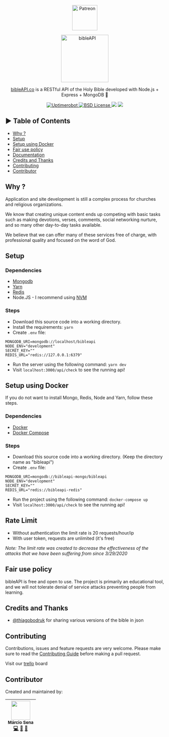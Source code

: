 <p align="center">
  <a href="https://www.patreon.com/join/bibleapi" target="_blank">
    <img src="https://cdn-std.dprcdn.net/files/acc_649651/plrSCT" height="80" alt="Patreon">
  </a>
</p>
<p align="center">
  <img src="https://bibleapi.co/theme/images/brand.png" alt="bibleAPI" width="150">
</p>
<p align="center">
  <a href="https://bibleapi.co">bibleAPI.co</a> is a RESTful API of the Holy Bible developed with Node.js + Express + MongoDB 🚀
</p>

<p align="center">
  <a href="https://stats.uptimerobot.com/5PXmCNLM" title="Uptimerobot">
    <img src="https://img.shields.io/uptimerobot/ratio/m778918918-3e92c097147760ee39d02d36.svg" alt="Uptimerobot">
  </a>
  <a href="https://github.com/marciovsena/bibleapi/blob/dev/LICENSE" title="license">
    <img src="https://badgen.net/badge/license/BSD/blue" alt="BSD License">
  </a>
  <a href="https://codeclimate.com/github/marciovsena/bibleapi/maintainability"><img src="https://api.codeclimate.com/v1/badges/2cf1c4940336ad7911be/maintainability" /></a>
  <a href="https://discord.gg/Te3fkHg"><img src="https://img.shields.io/discord/722477891102834789.svg?label=&logo=discord&logoColor=ffffff&color=7389D8&labelColor=6A7EC2" /></a>  
</p>

## ► Table of Contents

- [Why ?](#why-)
- [Setup](#setup)
- [Setup using Docker](#setup-using-docker)
- [Fair use policy](#fair-use-policy)
- [Documentation](https://github.com/marciovsena/bibleapi/blob/master/DOCUMENTATION.md)
- [Credits and Thanks](#credits-and-thanks)
- [Contributing](#contributing)
- [Contributor](#contributor)

## Why ?

Application and site development is still a complex process for churches and religious organizations.

We know that creating unique content ends up competing with basic tasks such as making devotions, verses, comments, social networking nurture, and so many other day-to-day tasks available.

We believe that we can offer many of these services free of charge, with professional quality and focused on the word of God.

## Setup

### Dependencies

- [Mongodb](https://www.mongodb.com/)
- [Yarn](https://yarnpkg.com/en/)
- [Redis](https://formulae.brew.sh/formula/redis)
- Node.JS - I recommend using [NVM](https://github.com/nvm-sh/nvm)

### Steps

- Download this source code into a working directory.
- Install the requirements: `yarn`
- Create `.env` file:

```
MONGODB_URI=mongodb://localhost/bibleapi
NODE_ENV="development"
SECRET_KEY=""
REDIS_URL="redis://127.0.0.1:6379"
```

- Run the server using the following command: `yarn dev`
- Visit `localhost:3000/api/check` to see the running api!


## Setup using Docker

If you do not want to install Mongo, Redis, Node and Yarn, follow these steps.

### Dependencies

- [Docker](https://docs.docker.com/install/)
- [Docker Compose](https://docs.docker.com/compose/install/)

### Steps

- Download this source code into a working directory. (Keep the directory name as "bibleapi")
- Create `.env` file:

```
MONGODB_URI=mongodb://bibleapi-mongo/bibleapi
NODE_ENV="development"
SECRET_KEY=""
REDIS_URL="redis://bibleapi-redis"
```

- Run the project using the following command: `docker-compose up`
- Visit `localhost:3000/api/check` to see the running api!

## Rate Limit

- Without authentication the limit rate is 20 requests/hour/ip
- With user token, requests are unlimited (it's free)

<i>Note: The limit rate was created to decrease the effectiveness of the attacks that we have been suffering from since 3/29/2020</i>

## Fair use policy

bibleAPI is free and open to use. The project is primarily an educational tool, and we will not tolerate denial of service attacks preventing people from learning.

## Credits and Thanks

- [@thiagobodruk](https://github.com/thiagobodruk/) for sharing various versions of the bible in json

## Contributing

Contributions, issues and feature requests are very welcome.
Please make sure to read the [Contributing Guide](/CONTRIBUTING.md) before making a pull request.

Visit our [trello](https://trello.com/b/VPGRzM36/biblieapi) board

## Contributor

Created and maintained by:

<!-- prettier-ignore -->
| [<img src="https://avatars0.githubusercontent.com/u/3450717?s=460&v=4" width="60px;"/><br /><sub><b>Márcio Sena</b></sub>](https://github.com/marciovsena)<br />[💻](https://github.com/marciovsena/bibleapi/commits?author=marciovsena "Code") [📖](https://github.com/marciovsena/bibleapi/commits?author=marciovsena "Documentation") [🐛](https://github.com/marciovsena/bibleapi/issues?q=author%3Amarciovsena "Bug reports")
| :---: |
